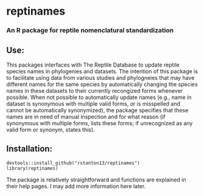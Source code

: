 # reptinames
### An R package for reptile nomenclatural standardization

## Use:
This packages interfaces with The Reptile Database to update reptile species names in phylogenies and datasets. The intention of this package is to facilitate using data from various studies and phylogneies that may have different names for the same species by automatically changing the species names in these datasets to their currently recongized forms whenever possible. When not possible to automatically update names (e.g., name in dataset is synonymous with multiple valid forms, or is misspelled and cannot be automatically synonymized), the package specifies that these names are in need of manual inspection and for what reason (if synonymous with multiple forms, lists these forms; if unrecognized as any valid form or synonym, states this). 

## Installation:
```
devtools::install_github("rstanton13/reptinames")
library(reptinames)
```

The package is relatively straightforward and functions are explained in their help pages. I may add more information here later.
